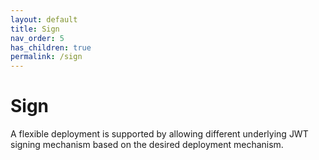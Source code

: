 ```yaml
---
layout: default
title: Sign
nav_order: 5
has_children: true
permalink: /sign
---
```


# Sign

A flexible deployment is supported by allowing different underlying JWT signing mechanism based on the desired deployment mechanism.
